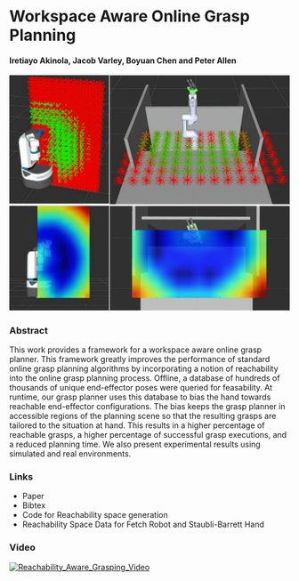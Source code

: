 
# Workspace Aware Online Grasp Planning

#### Iretiayo Akinola, Jacob Varley, Boyuan Chen  and Peter Allen


![Visualization of cross sections of the precomputed reachable space for a Fetch Robot and Staubli Arm with Barrett Hand.](./images/fetch_staubli.png)


### Abstract
This work provides a framework for a workspace aware online grasp planner. This framework greatly improves the performance of standard online grasp planning algorithms by incorporating a notion of reachability into the online grasp planning process.  Offline, a database of hundreds of thousands of unique end-effector poses were queried for feasability.  At runtime, our grasp planner uses this database to bias the hand towards reachable end-effector configurations. The bias keeps the grasp planner in accessible regions of the planning scene so that the resulting grasps are tailored to the situation at hand. This results in a higher percentage of reachable grasps, a higher percentage of successful grasp executions, and a reduced planning time. We also present experimental results using simulated and real environments.


### Links

- Paper
- Bibtex
- Code for Reachability space generation
- Reachability Space Data for Fetch Robot and Staubli-Barrett Hand


### Video

[![Reachability_Aware_Grasping_Video](https://img.youtube.com/vi/7OqQOIV26RY/0.jpg)](https://youtu.be/7OqQOIV26RY)
